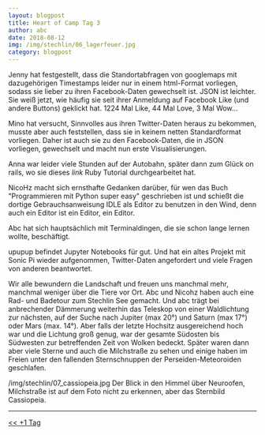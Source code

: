 ```yaml
---
layout: blogpost
title: Heart of Camp Tag 3
author: abc
date: 2018-08-12
img: /img/stechlin/06_lagerfeuer.jpg
category: blogpost
---
```


Jenny hat festgestellt, dass die Standortabfragen von googlemaps mit dazugehörigen Timestamps leider nur in einem html-Format vorliegen, sodass sie lieber zu ihren Facebook-Daten gewechselt ist. JSON ist leichter. Sie weiß jetzt, wie häufig sie seit ihrer Anmeldung auf Facebook Like (und andere Buttons) geklickt hat. 1224 Mal Like, 44 Mal Love, 3 Mal Wow...

Mino hat versucht, Sinnvolles aus ihren Twitter-Daten heraus zu bekommen, musste aber auch feststellen, dass sie in keinem netten Standardformat vorliegen. Daher ist auch sie zu den Facebook-Daten, die in JSON vorliegen, gewechselt und macht nun erste Visualisierungen.

Anna war leider viele Stunden auf der Autobahn, später dann zum Glück on rails, wo sie dieses *link* Ruby Tutorial durchgearbeitet hat.

NicoHz macht sich ernsthafte Gedanken darüber, für wen das Buch "Programmieren mit Python super easy" geschrieben ist und schießt die dortige Gebrauchsanweisung IDLE als Editor zu benutzen in den Wind, denn auch ein Editor ist ein Editor, ein Editor.

Abc hat sich hauptsächlich mit Terminaldingen, die sie schon lange lernen wollte, beschäftigt. 

upupup befindet Jupyter Notebooks für gut. Und hat ein altes Projekt mit Sonic Pi wieder aufgenommen, Twitter-Daten angefordert und viele Fragen von anderen beantwortet.  

Wir alle bewundern die Landschaft und freuen uns manchmal mehr, manchmal weniger über die Tiere vor Ort. Abc und Nicohz haben auch eine Rad- und Badetour zum Stechlin See gemacht. Und abc trägt bei anbrechender Dämmerung weiterhin das Teleskop von einer Waldlichtung zur nächsten, auf der Suche nach Jupiter (max 20°) und Saturn (max 17°) oder Mars (max. 14°). Aber falls der letzte Hochsitz ausgereichend hoch war und die Lichtung groß genug, war der gesamte Südosten bis Südwesten zur betreffenden Zeit von Wolken bedeckt.
Später waren dann aber viele Sterne und auch die Milchstraße zu sehen und einige haben im Freien unter den fallenden Sternschnuppen der Perseiden-Meteoroiden geschlafen.

/img/stechlin/07_cassiopeia.jpg
Der Blick in den Himmel über Neuroofen, Milchstraße ist auf dem Foto nicht zu erkennen, aber das Sternbild Cassiopeia.

***

[<< +1 Tag](/stechlin_13)
